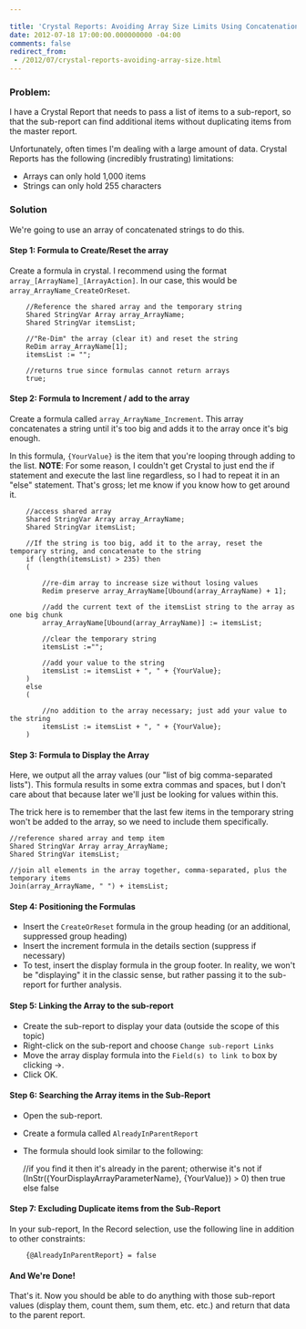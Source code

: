 ```yaml
---
 
title: 'Crystal Reports: Avoiding Array Size Limits Using Concatenation [Field Notes]'
date: 2012-07-18 17:00:00.000000000 -04:00
comments: false
redirect_from:
 - /2012/07/crystal-reports-avoiding-array-size.html
---
```

### Problem:

I have a Crystal Report that needs to pass a list of items to a sub-report, so that the sub-report can find additional items without duplicating items from the master report.

Unfortunately, often times I'm dealing with a large amount of data. Crystal Reports has the following (incredibly frustrating) limitations:

* Arrays can only hold 1,000 items
* Strings can only hold 255 characters

### Solution

We're going to use an array of concatenated strings to do this.

#### Step 1: Formula to Create/Reset the array

Create a formula in crystal. I recommend using the format `array_[ArrayName]_[ArrayAction]`. In our case, this would be `array_ArrayName_CreateOrReset`.

```crystal
    //Reference the shared array and the temporary string
    Shared StringVar Array array_ArrayName;
    Shared StringVar itemsList;

    //"Re-Dim" the array (clear it) and reset the string
    ReDim array_ArrayName[1];
    itemsList := "";

    //returns true since formulas cannot return arrays
    true;
```

#### Step 2: Formula to Increment / add to the array

Create a formula called `array_ArrayName_Increment`. This array concatenates a string until it's too big and adds it to the array once it's big enough.

In this formula, `{YourValue}` is the item that you're looping through adding to the list. **NOTE**: For some reason, I couldn't get Crystal to just end the if statement and execute the last line regardless, so I had to repeat it in an "else" statement. That's gross; let me know if you know how to get around it.

```crystal
    //access shared array
    Shared StringVar Array array_ArrayName;
    Shared StringVar itemsList;

    //If the string is too big, add it to the array, reset the temporary string, and concatenate to the string
    if (length(itemsList) > 235) then
    (

        //re-dim array to increase size without losing values
        Redim preserve array_ArrayName[Ubound(array_ArrayName) + 1];

        //add the current text of the itemsList string to the array as one big chunk
        array_ArrayName[Ubound(array_ArrayName)] := itemsList;

        //clear the temporary string
        itemsList :="";

        //add your value to the string
        itemsList := itemsList + ", " + {YourValue};
    )
    else
    (

        //no addition to the array necessary; just add your value to the string
        itemsList := itemsList + ", " + {YourValue};
    )
```

#### Step 3: Formula to Display the Array

Here, we output all the array values (our "list of big comma-separated lists"). This formula results in some extra commas and spaces, but I don't care about that because later we'll just be looking for values within this.

The trick here is to remember that the last few items in the temporary string won't be added to the array, so we need to include them specifically.

    //reference shared array and temp item
    Shared StringVar Array array_ArrayName;
    Shared StringVar itemsList;

    //join all elements in the array together, comma-separated, plus the temporary items
    Join(array_ArrayName, " ") + itemsList;

#### Step 4: Positioning the Formulas

* Insert the `CreateOrReset` formula in the group heading (or an additional, suppressed group heading)
* Insert the increment formula in the details section (suppress if necessary)
* To test, insert the display formula in the group footer. In reality, we won't be "displaying" it in the classic sense, but rather passing it to the sub-report for further analysis.

#### Step 5: Linking the Array to the sub-report

* Create the sub-report to display your data (outside the scope of this topic)
* Right-click on the sub-report and choose `Change sub-report Links`
* Move the array display formula into the `Field(s) to link to` box by clicking &rarr;.
* Click OK.

#### Step 6: Searching the Array items in the Sub-Report

* Open the sub-report.
* Create a formula called `AlreadyInParentReport`
* The formula should look similar to the following:

    //if you find it then it's already in the parent; otherwise it's not
    if (InStr({YourDisplayArrayParameterName}, {YourValue}) > 0)
    then true
    else false

#### Step 7: Excluding Duplicate items from the Sub-Report

In your sub-report, In the Record selection, use the following line in addition to other constraints:

```crystal
    {@AlreadyInParentReport} = false
```

#### And We're Done!

That's it. Now you should be able to do anything with those sub-report values (display them, count them, sum them, etc. etc.) and return that data to the parent report.
